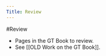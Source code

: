 ---Title: Review---#Review- Pages in the GT Book to review.- See [[OLD Work on the GT Book]].